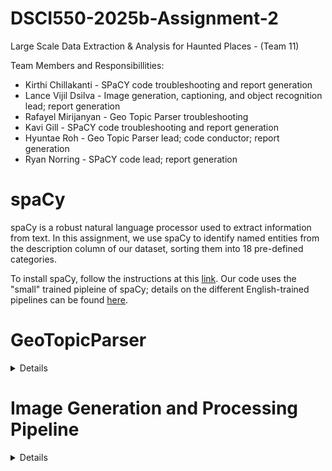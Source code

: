 # DSCI550-2025b-Assignment-2
Large Scale Data Extraction &amp; Analysis for Haunted Places - (Team 11) 

Team Members and Responsibillities: 
- Kirthi Chillakanti - SPaCY code troubleshooting and report generation
- Lance Vijil Dsilva - Image generation, captioning, and object recognition lead; report generation
- Rafayel Mirijanyan - Geo Topic Parser troubleshooting
- Kavi Gill - SPaCY code troubleshooting and report generation
- Hyuntae Roh - Geo Topic Parser lead; code conductor; report generation
- Ryan Norring - SPaCY code lead; report generation

# spaCy
spaCy is a robust natural language processor used to extract information from text. In this assignment, we use spaCy to identify named entities from the description column of our dataset, sorting them into 18 pre-defined categories. 

To install spaCy, follow the instructions at this [link](https://spacy.io/usage). Our code uses the "small" trained pipleine of spaCy; details on the different English-trained pipelines can be found [here](https://spacy.io/models/en#en_core_web_sm).


# GeoTopicParser
<details> 
    Based on a Gazetteer, a dictionary for looking up the names/places and their corresponding latitudes and longitudes, the GeoTopicParser and runs a Named Entity Recognition(NER) modeling to produce the tag of location name, latitude and logitude. 
    
    Before running the GeoTopicParser, you should activate lucene-geo-gazetteer first. Follow the instruction of this [readme](https://github.com/Hibis5946/geotopicparser-utils/blob/master/README_tika_geo_parser.txt)
    
    Named Entity Recognition is powered by Apache OpenNLP. Download en-ner-location.bin, which is a file of pre-trained model. Place the .bin file at this directory(org/apache/tika/parser/geo/) so that Tika can use the pre-trained model. 
    
    Now, we have geographical dictionary to look up and NER pre-trained model. 
    Based on tika-app-2.6.0.jar and tika-parser-nlp-package-2.6.0.jar, we will extract the geographical tags from the .geot files. If you have not converted your text into .geot files, please do before running Tika. 
    
    When you are ready, run the following code(one line) in your CMD:
    ```
    java -classpath 'root/src/tika/tika-app-2.6.0':'root/src/tika/tika-parser-nlp-package-2.6.0.jar':'root/src/location-ner-model':'root/src/geotopic-mime' org.apache.tika.cli.TikaCLI -m
    ```
    
    Refer to the following code block when you are running on jupyter notebook:
    ```
    geot_files_dir = os.path.join(project_root, 'src', 'geotopic-mime') 
    tika_app_jar = os.path.join(project_root, 'src', 'tika', 'tika-app-2.6.0.jar')
    tika_nlp_jar = os.path.join(project_root, 'src', 'tika', 'tika-parser-nlp-package-2.6.0.jar')
    ner_model_dir = os.path.join(project_root, 'src', 'location-ner-model')
    
    classpath = f"{tika_app_jar}:{tika_nlp_jar}:{ner_model_dir}:{geot_files_dir}"
    tika_cmd_base = [
        "java", "-classpath", classpath,
        "org.apache.tika.cli.TikaCLI", "-m"
    ]
    ```
</details>


# Image Generation and Processing Pipeline
<details>
    This document explains how to set up and use an AI pipeline involving image generation (Colab), captioning, and object detection (Docker).
    
    ## Setup Instructions
    
    ### Environment for Image Generation (Colab)
    
    **Mount Google Drive**:
    
    ```python
    from google.colab import drive
    drive.mount('/content/drive')
    ```
    
    **Set Up Caching**:
    
    This stores model weights and dependencies on Drive, speeding up future runs.
    
    ```python
    import os
    os.environ["HF_HOME"] = "/content/drive/MyDrive/huggingface_cache"
    ```
    
    ---
    
    ## Docker Containers
    
    ### a. Image Captioning Container
    
    **Build Docker Image**:
    
    ```bash
    docker build -f Im2txtRestDockerfile -t uscdatascience/im2txt-rest-tika .
    ```
    
    **Run Container**:
    
    Replace `/path/to/your/images` with your image directory.
    
    ```bash
    docker run --platform linux/amd64 -it -p 8765:8764 -v /path/to/your/images:/data uscdatascience/im2txt-rest-tika
    ```
    
    ### b. Object Detection Container
    
    **Build Docker Image**:
    
    ```bash
    docker build -f InceptionRestDockerfile -t uscdatascience/inception-rest-tika .
    ```
    
    **Run Container**:
    
    Replace `/path/to/your/images` with your image directory.
    
    ```bash
    docker run --platform linux/amd64 -it -p 8766:8764 -v /path/to/your/images:/data uscdatascience/inception-rest-tika
    ```
    
    ---
    
    ## Serving Images via HTTP
    
    Navigate to your image directory and run:
    
    ```bash
    cd "/Users/yourname/Documents/Images"
    python -m http.server 8000
    ```
    
    Images will be accessible via:
    
    ```
    http://localhost:8000/image_0.png
    ```
    
    ---
    
    ## Usage
    
    ### Running the Jupyter Notebook
    
    1. Open `notebook.ipynb`.
    2. Update paths (TSV file, images directory, etc.).
    3. Run cells sequentially:
       - Reads TSV file.
       - Calls captioning and object detection APIs.
       - Adds results to DataFrame.
       - Saves DataFrame as a TSV file.
    
    ---
    
    ## API Endpoints
    
    ### Captioning Endpoint
    
    ```
    http://localhost:8765/inception/v3/caption/image?url=<image_url>&beam_size=3&max_caption_length=30
    ```
    
    ### Object Detection Endpoint
    
    ```
    http://localhost:8766/inception/v4/classify/image?url=<image_url>&topn=2&min_confidence=0.03
    ```
    
    Replace `<image_url>` with your image URL, for example:
    
    ```
    http://host.docker.internal:8000/image_0.png
    ```
    
    ---
    
    ## Pipeline Overview
    
    ### Image Generation
    - Uses Stable Diffusion on Colab Pro.
    - Checkpointing allows resuming from the last processed image.
    
    ### Image Captioning
    - Docker container runs a captioning model.
    - Selects captions based on highest confidence.
    
    ### Object Detection
    - Docker container runs an Inception-based detection model.
    - Extracts detected object names.
    
    ### Integration
    - Local HTTP server makes images accessible.
    - API responses processed in Jupyter Notebook.
    
    ---
    
    ## Real-World Relevance
    - **Scalability:** Dependency caching and checkpointing for large-scale tasks.
    - **Deployment:** Docker and API integrations reflecting modern industry practices.
    - **Efficiency:** Optimized workflows for cost and downtime reduction.
    - **Evaluation:** Comparing AI models for practical insights (media, advertising, surveillance).
    
    ---
    
    ## Troubleshooting
    
    ### Service Connection Issues
    - Verify container status: `docker ps`
    - Ensure correct port mapping and running HTTP server.
    
    ### File Access
    - Confirm Docker volume mounting.
    
    ### API Endpoint Verification
    - Inspect container logs to verify correct API endpoints.
    
    ### Authentication and Permissions
    - Check Google Drive mounting (for Colab).
    - Verify file permissions.

</details>

